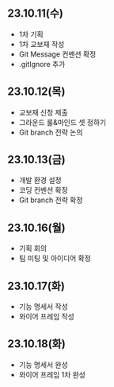 ## 23.10.11(수)

- 1차 기획
- 1차 교보재 작성
- Git Message 컨벤션 확정
- .gitIgnore 추가

## 23.10.12(목)

- 교보재 신청 제출
- 그라운드 룰&마인드 셋 정하기
- Git branch 전략 논의

## 23.10.13(금)

- 개발 환경 설정
- 코딩 컨벤션 확정
- Git branch 전략 확정

## 23.10.16(월)

- 기획 회의
- 팀 미팅 및 아이디어 확정

## 23.10.17(화)

- 기능 명세서 작성
- 와이어 프레임 작성

## 23.10.18(화)

- 기능 명세서 완성
- 와이어 프레임 1차 완성